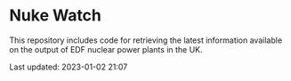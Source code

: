 # Nuke Watch

This repository includes code for retrieving the latest information available on the output of EDF nuclear power plants in the UK.

Last updated: 2023-01-02 21:07